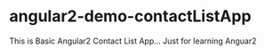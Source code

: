 # angular2-demo-contactListApp
This is Basic Angular2 Contact List App... Just for learning Anguar2
